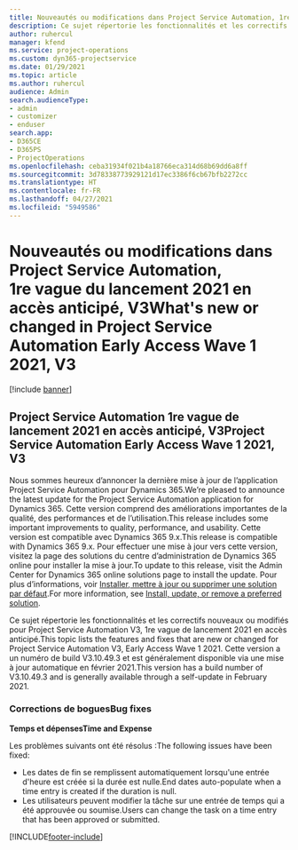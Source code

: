```yaml
---
title: Nouveautés ou modifications dans Project Service Automation, 1re vague du lancement 2021 en accès anticipé, V3
description: Ce sujet répertorie les fonctionnalités et les correctifs disponibles dans Project Service Automation 1re vague de lancement 2021 en accès anticipé, V3.
author: ruhercul
manager: kfend
ms.service: project-operations
ms.custom: dyn365-projectservice
ms.date: 01/29/2021
ms.topic: article
ms.author: ruhercul
audience: Admin
search.audienceType:
- admin
- customizer
- enduser
search.app:
- D365CE
- D365PS
- ProjectOperations
ms.openlocfilehash: ceba31934f021b4a18766eca314d68b69dd6a8ff
ms.sourcegitcommit: 3d78338773929121d17ec3386f6cb67bfb2272cc
ms.translationtype: HT
ms.contentlocale: fr-FR
ms.lasthandoff: 04/27/2021
ms.locfileid: "5949586"
---
```

# <a name="whats-new-or-changed-in-project-service-automation-early-access-wave-1-2021-v3"></a><span data-ttu-id="e692a-103">Nouveautés ou modifications dans Project Service Automation, 1re vague du lancement 2021 en accès anticipé, V3</span><span class="sxs-lookup"><span data-stu-id="e692a-103">What's new or changed in Project Service Automation Early Access Wave 1 2021, V3</span></span>

[!include [banner](../includes/psa-now-project-operations.md)]

## <a name="project-service-automation-early-access-wave-1-2021-v3"></a><span data-ttu-id="e692a-104">Project Service Automation 1re vague de lancement 2021 en accès anticipé, V3</span><span class="sxs-lookup"><span data-stu-id="e692a-104">Project Service Automation Early Access Wave 1 2021, V3</span></span>

<span data-ttu-id="e692a-105">Nous sommes heureux d’annoncer la dernière mise à jour de l’application Project Service Automation pour Dynamics 365.</span><span class="sxs-lookup"><span data-stu-id="e692a-105">We’re pleased to announce the latest update for the Project Service Automation application for Dynamics 365.</span></span> <span data-ttu-id="e692a-106">Cette version comprend des améliorations importantes de la qualité, des performances et de l’utilisation.</span><span class="sxs-lookup"><span data-stu-id="e692a-106">This release includes some important improvements to quality, performance, and usability.</span></span> <span data-ttu-id="e692a-107">Cette version est compatible avec Dynamics 365 9.x.</span><span class="sxs-lookup"><span data-stu-id="e692a-107">This release is compatible with Dynamics 365 9.x.</span></span> <span data-ttu-id="e692a-108">Pour effectuer une mise à jour vers cette version, visitez la page des solutions du centre d’administration de Dynamics 365 online pour installer la mise à jour.</span><span class="sxs-lookup"><span data-stu-id="e692a-108">To update to this release, visit the Admin Center for Dynamics 365 online solutions page to install the update.</span></span> <span data-ttu-id="e692a-109">Pour plus d’informations, voir [Installer, mettre à jour ou supprimer une solution par défaut](/power-platform/admin/install-remove-preferred-solution).</span><span class="sxs-lookup"><span data-stu-id="e692a-109">For more information, see [Install, update, or remove a preferred solution](/power-platform/admin/install-remove-preferred-solution).</span></span>

<span data-ttu-id="e692a-110">Ce sujet répertorie les fonctionnalités et les correctifs nouveaux ou modifiés pour Project Service Automation V3, 1re vague de lancement 2021 en accès anticipé.</span><span class="sxs-lookup"><span data-stu-id="e692a-110">This topic lists the features and fixes that are new or changed for Project Service Automation V3, Early Access Wave 1 2021.</span></span> <span data-ttu-id="e692a-111">Cette version a un numéro de build V3.10.49.3 et est généralement disponible via une mise à jour automatique en février 2021.</span><span class="sxs-lookup"><span data-stu-id="e692a-111">This version has a build number of V3.10.49.3 and is generally available through a self-update in February 2021.</span></span>


### <a name="bug-fixes"></a><span data-ttu-id="e692a-112">Corrections de bogues</span><span class="sxs-lookup"><span data-stu-id="e692a-112">Bug fixes</span></span>

<span data-ttu-id="e692a-113">**Temps et dépenses**</span><span class="sxs-lookup"><span data-stu-id="e692a-113">**Time and Expense**</span></span>

<span data-ttu-id="e692a-114">Les problèmes suivants ont été résolus :</span><span class="sxs-lookup"><span data-stu-id="e692a-114">The following issues have been fixed:</span></span>

- <span data-ttu-id="e692a-115">Les dates de fin se remplissent automatiquement lorsqu'une entrée d'heure est créée si la durée est nulle.</span><span class="sxs-lookup"><span data-stu-id="e692a-115">End dates auto-populate when a time entry is created if the duration is null.</span></span>
- <span data-ttu-id="e692a-116">Les utilisateurs peuvent modifier la tâche sur une entrée de temps qui a été approuvée ou soumise.</span><span class="sxs-lookup"><span data-stu-id="e692a-116">Users can change the task on a time entry that has been approved or submitted.</span></span>


[!INCLUDE[footer-include](../includes/footer-banner.md)]